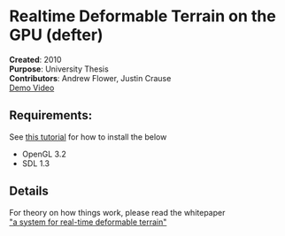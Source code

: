 Realtime Deformable Terrain on the GPU (defter)
======================================

<b>Created</b>: 2010 <br/>
<b>Purpose</b>: University Thesis <br/> 
<b>Contributors</b>: Andrew Flower, Justin Crause <br/>
[Demo Video](https://www.youtube.com/watch?v=_ZTwSVKCJgg) <br/>

Requirements:
---------------------
See [this tutorial](https://www.youtube.com/watch?v=wEJr3IUPk-c) for how to install the below
* OpenGL 3.2
* SDL 1.3<br/>

Details
---------
For theory on how things work, please read the whitepaper <br/>
["a system for real-time deformable terrain"](http://people.cs.uct.ac.za/~aflower/download.php?fname=defter-SAICSIT.pdf)
